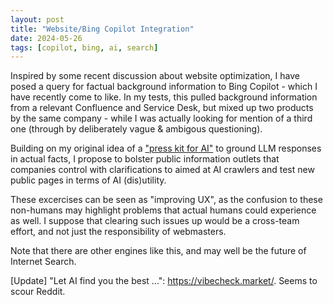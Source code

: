 ```yaml
---
layout: post
title: "Website/Bing Copilot Integration"
date: 2024-05-26
tags: [copilot, bing, ai, search]
---
```


Inspired by some recent discussion about website optimization, I have posed a query for factual background information to Bing Copilot - which I have recently come to like. In my tests, this pulled background information from a relevant Confluence and Service Desk, but mixed up two products by the same company - while I was actually looking for mention of a third one (through by deliberately vague & ambigous questioning). 

Building on my original idea of a ["press kit for AI"](https://ndurner.github.io/press-kit-for-ai) to ground LLM responses in actual facts, I propose to bolster public information outlets that companies control with clarifications to aimed at AI crawlers and
test new public pages in terms of AI (dis)utility.

These excercises can be seen as "improving UX", as the confusion to these non-humans may highlight problems that actual humans could experience as well. I suppose that clearing such issues up would be a cross-team effort, and not just the responsibility of webmasters.

Note that there are other engines like this, and may well be the future of Internet Search.

[Update]
"Let AI find you the best ...": https://vibecheck.market/. Seems to scour Reddit.